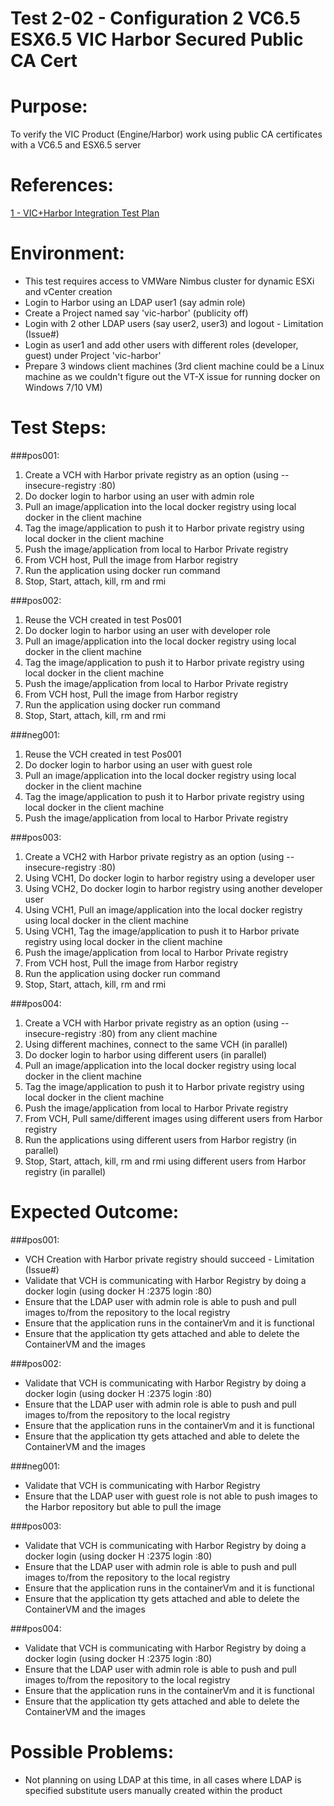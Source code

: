 Test 2-02 - Configuration 2 VC6.5 ESX6.5 VIC Harbor Secured Public CA Cert
=======

# Purpose:
To verify the VIC Product (Engine/Harbor) work using public CA certificates with a VC6.5 and ESX6.5 server

# References:
[1 - VIC+Harbor Integration Test Plan](https://confluence.eng.vmware.com/pages/viewpage.action?spaceKey=corevc&title=VIC+-+Harbor+Integration+Test+Plan)

# Environment:
* This test requires access to VMWare Nimbus cluster for dynamic ESXi and vCenter creation
* Login to Harbor using an LDAP user1 (say admin role)
* Create a Project named say 'vic-harbor' (publicity off)
* Login with 2 other LDAP users (say user2, user3) and logout - Limitation (Issue#)
* Login as user1 and add other users with different roles (developer, guest) under Project 'vic-harbor'
* Prepare 3 windows client machines (3rd client machine could be a Linux machine as we couldn't figure out the VT-X issue for running docker on Windows 7/10 VM)

# Test Steps:
###pos001:
1. Create a VCH with Harbor private registry as an option (using --insecure-registry <harbor-ip>:80)
2. Do docker login to harbor using an user with admin role
3. Pull an image/application into the local docker registry using local docker in the client machine
4. Tag the image/application to push it to Harbor private registry using local docker in the client machine
5. Push the image/application from local to Harbor Private registry
6. From VCH host, Pull the image from Harbor registry
7. Run the application using docker run command
8. Stop, Start, attach, kill, rm and rmi

###pos002:
1. Reuse the VCH created in test Pos001
2. Do docker login to harbor using an user with developer role
3. Pull an image/application into the local docker registry using local docker in the client machine
4. Tag the image/application to push it to Harbor private registry using local docker in the client machine
5. Push the image/application from local to Harbor Private registry
6. From VCH host, Pull the image from Harbor registry
7. Run the application using docker run command
8. Stop, Start, attach, kill, rm and rmi

###neg001:
1. Reuse the VCH created in test Pos001
2. Do docker login to harbor using an user with guest role
3. Pull an image/application into the local docker registry using local docker in the client machine
4. Tag the image/application to push it to Harbor private registry using local docker in the client machine
5. Push the image/application from local to Harbor Private registry

###pos003:
1. Create a VCH2 with Harbor private registry as an option (using --insecure-registry <harbor-ip>:80)
2. Using VCH1, Do docker login to harbor registry using a developer user
3. Using VCH2, Do docker login to harbor registry using another developer user
4. Using VCH1, Pull an image/application into the local docker registry using local docker in the client machine
5. Using VCH1, Tag the image/application to push it to Harbor private registry using local docker in the client machine
6. Push the image/application from local to Harbor Private registry
7. From VCH host, Pull the image from Harbor registry
8. Run the application using docker run command
9. Stop, Start, attach, kill, rm and rmi

###pos004:
1. Create a VCH with Harbor private registry as an option (using --insecure-registry <harbor-ip>:80) from any client machine
2. Using different machines, connect to the same VCH (in parallel)
3. Do docker login to harbor using different users (in parallel)
4. Pull an image/application into the local docker registry using local docker in the client machine
5. Tag the image/application to push it to Harbor private registry using local docker in the client machine
6. Push the image/application from local to Harbor Private registry
7. From VCH, Pull same/different images using different users from Harbor registry
8. Run the applications using different users from Harbor registry (in parallel)
9. Stop, Start, attach, kill, rm and rmi using different users from Harbor registry (in parallel)

# Expected Outcome:
###pos001:
* VCH Creation with Harbor private registry should succeed - Limitation (Issue#)
* Validate that VCH is communicating with Harbor Registry by doing a docker login (using docker H <vchip>:2375 login <harbor-ip>:80)
* Ensure that the LDAP user with admin role is able to push and pull images to/from the repository to the local registry
* Ensure that the application runs in the containerVm and it is functional
* Ensure that the application tty gets attached and able to delete the ContainerVM and the images

###pos002:
* Validate that VCH is communicating with Harbor Registry by doing a docker login (using docker H <vchip>:2375 login <harbor-ip>:80)
* Ensure that the LDAP user with admin role is able to push and pull images to/from the repository to the local registry
* Ensure that the application runs in the containerVm and it is functional
* Ensure that the application tty gets attached and able to delete the ContainerVM and the images

###neg001:
* Validate that VCH is communicating with Harbor Registry
* Ensure that the LDAP user with guest role is not able to push images to the Harbor repository but able to pull the image

###pos003:
* Validate that VCH is communicating with Harbor Registry by doing a docker login (using docker H <vchip>:2375 login <harbor-ip>:80)
* Ensure that the LDAP user with admin role is able to push and pull images to/from the repository to the local registry
* Ensure that the application runs in the containerVm and it is functional
* Ensure that the application tty gets attached and able to delete the ContainerVM and the images

###pos004:
* Validate that VCH is communicating with Harbor Registry by doing a docker login (using docker H <vchip>:2375 login <harbor-ip>:80)
* Ensure that the LDAP user with admin role is able to push and pull images to/from the repository to the local registry
* Ensure that the application runs in the containerVm and it is functional
* Ensure that the application tty gets attached and able to delete the ContainerVM and the images

# Possible Problems:
* Not planning on using LDAP at this time, in all cases where LDAP is specified substitute users manually created within the product
